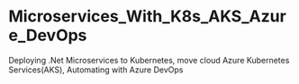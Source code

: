 # Microservices_With_K8s_AKS_Azure_DevOps
Deploying .Net Microservices to Kubernetes, move cloud Azure Kubernetes Services(AKS), Automating with Azure DevOps
